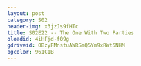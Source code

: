 ```yaml
---
layout: post 
category: S02 
header-img: x3jzJs9fHTc 
title: S02E22 -- The One With Two Parties 
oloadid: 4iHFjd-f09g 
gdriveid: 0BzyFMnstuAWRSmQ5Ym9xRWt5NHM 
bgcolor: 961C1B
--- 
```

<!--more--> 
